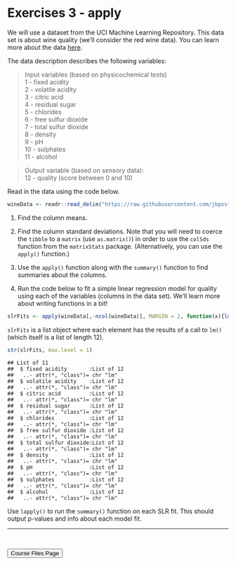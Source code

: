 Exercises 3 - apply
================

We will use a dataset from the UCI Machine Learning Repository. This
data set is about wine quality (we’ll consider the red wine data). You
can learn more about the data
[here](https://archive.ics.uci.edu/ml/datasets/Wine+Quality).

The data description describes the following variables:

> Input variables (based on physicochemical tests)  
> 1 - fixed acidity  
> 2 - volatile acidity  
> 3 - citric acid  
> 4 - residual sugar  
> 5 - chlorides  
> 6 - free sulfur dioxide  
> 7 - total sulfur dioxide  
> 8 - density  
> 9 - pH  
> 10 - sulphates  
> 11 - alcohol

> Output variable (based on sensory data):  
> 12 - quality (score between 0 and 10)

Read in the data using the code below.

``` r
wineData <- readr::read_delim("https://raw.githubusercontent.com/jbpost2/Improving-R-Programs/master/datasets/winequality-red.csv", delim = ";")
```

1.  Find the column means.

2.  Find the column standard deviations. Note that you will need to
    coerce the `tibble` to a `matrix` (use `as.matrix()`) in order to
    use the `colSds` function from the `matrixStats` package.
    (Alternatively, you can use the `apply()` function.)

3.  Use the `apply()` function along with the `summary()` function to
    find summaries about the columns.

4.  Run the code below to fit a simple linear regression model for
    quality using each of the variables (columns in the data set). We’ll
    learn more about writing functions in a bit!

``` r
slrFits <- apply(wineData[,-ncol(wineData)], MARGIN = 2, function(x){lm(wineData$quality ~ x)})
```

`slrFits` is a list object where each element has the results of a call
to `lm()` (which itself is a list of length 12).

``` r
str(slrFits, max.level = 1)
```

    ## List of 11
    ##  $ fixed acidity       :List of 12
    ##   ..- attr(*, "class")= chr "lm"
    ##  $ volatile acidity    :List of 12
    ##   ..- attr(*, "class")= chr "lm"
    ##  $ citric acid         :List of 12
    ##   ..- attr(*, "class")= chr "lm"
    ##  $ residual sugar      :List of 12
    ##   ..- attr(*, "class")= chr "lm"
    ##  $ chlorides           :List of 12
    ##   ..- attr(*, "class")= chr "lm"
    ##  $ free sulfur dioxide :List of 12
    ##   ..- attr(*, "class")= chr "lm"
    ##  $ total sulfur dioxide:List of 12
    ##   ..- attr(*, "class")= chr "lm"
    ##  $ density             :List of 12
    ##   ..- attr(*, "class")= chr "lm"
    ##  $ pH                  :List of 12
    ##   ..- attr(*, "class")= chr "lm"
    ##  $ sulphates           :List of 12
    ##   ..- attr(*, "class")= chr "lm"
    ##  $ alcohol             :List of 12
    ##   ..- attr(*, "class")= chr "lm"

Use `lapply()` to run the `summary()` function on each SLR fit. This
should output p-values and info about each model fit.

<hr>

<br>

<a href = "https://jbpost2.github.io/Improving-R-Programs/CourseFiles.html"><button type="button">Course
Files Page</button></a>
